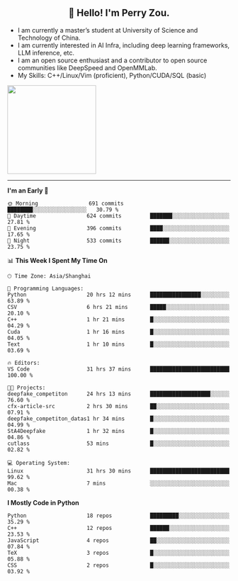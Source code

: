 <h2 align="center">👋 Hello! I'm Perry Zou.</h2>

- I am currently a master’s student at University of Science and Technology of China.
- I am currently interested in AI Infra, including deep learning frameworks, LLM inference, etc.
- I am an open source enthusiast and a contributor to open source communities like DeepSpeed and OpenMMLab.
- My Skills: C++/Linux/Vim (proficient), Python/CUDA/SQL (basic)

<img height=200 align="center" src="https://github-readme-stats.vercel.app/api?username=zonepg" />

-------

<!--START_SECTION:waka-->
**I'm an Early 🐤** 

```text
🌞 Morning                691 commits         ████████░░░░░░░░░░░░░░░░░   30.79 % 
🌆 Daytime                624 commits         ███████░░░░░░░░░░░░░░░░░░   27.81 % 
🌃 Evening                396 commits         ████░░░░░░░░░░░░░░░░░░░░░   17.65 % 
🌙 Night                  533 commits         ██████░░░░░░░░░░░░░░░░░░░   23.75 % 
```


📊 **This Week I Spent My Time On** 

```text
🕑︎ Time Zone: Asia/Shanghai

💬 Programming Languages: 
Python                   20 hrs 12 mins      ████████████████░░░░░░░░░   63.89 % 
CSV                      6 hrs 21 mins       █████░░░░░░░░░░░░░░░░░░░░   20.10 % 
C++                      1 hr 21 mins        █░░░░░░░░░░░░░░░░░░░░░░░░   04.29 % 
Cuda                     1 hr 16 mins        █░░░░░░░░░░░░░░░░░░░░░░░░   04.05 % 
Text                     1 hr 10 mins        █░░░░░░░░░░░░░░░░░░░░░░░░   03.69 % 

🔥 Editors: 
VS Code                  31 hrs 37 mins      █████████████████████████   100.00 % 

🐱‍💻 Projects: 
deepfake_competiton      24 hrs 13 mins      ███████████████████░░░░░░   76.60 % 
cfx-article-src          2 hrs 30 mins       ██░░░░░░░░░░░░░░░░░░░░░░░   07.91 % 
deepfake_competiton_datas1 hr 34 mins        █░░░░░░░░░░░░░░░░░░░░░░░░   04.99 % 
StA4Deepfake             1 hr 32 mins        █░░░░░░░░░░░░░░░░░░░░░░░░   04.86 % 
cutlass                  53 mins             █░░░░░░░░░░░░░░░░░░░░░░░░   02.82 % 

💻 Operating System: 
Linux                    31 hrs 30 mins      █████████████████████████   99.62 % 
Mac                      7 mins              ░░░░░░░░░░░░░░░░░░░░░░░░░   00.38 % 
```

**I Mostly Code in Python** 

```text
Python                   18 repos            █████████░░░░░░░░░░░░░░░░   35.29 % 
C++                      12 repos            ██████░░░░░░░░░░░░░░░░░░░   23.53 % 
JavaScript               4 repos             ██░░░░░░░░░░░░░░░░░░░░░░░   07.84 % 
TeX                      3 repos             █░░░░░░░░░░░░░░░░░░░░░░░░   05.88 % 
CSS                      2 repos             █░░░░░░░░░░░░░░░░░░░░░░░░   03.92 % 
```




<!--END_SECTION:waka-->
